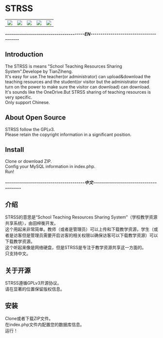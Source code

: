 <h1>STRSS</h1>
<table>
<tr>
<td>
<img src="https://img.shields.io/badge/license-GPLv3-blue.svg" />
</td>
<td>
<img src="https://img.shields.io/badge/Developer-TianZiheng-green.svg" />
</td>
<td>
<img src="https://img.shields.io/badge/CSS-Materialize-pink.svg" />
</td>
<td>
<img src="https://img.shields.io/badge/Statu-Developing-lightgrey.svg">
</td>
<td>
<img src="https://img.shields.io/badge/Version-Dev 0.2.0-yellow.svg">
</td>
</tr>
</table>
<b><i>----------------------------------------EN----------------------------------------</i></b>
<h2>Introduction</h2>
The STRSS is means "School Teaching Resources Sharing System".Develope by TianZiheng.
<br />
It's easy for use.The teacher(or administrator) can upload&download the teaching resources and the student(or visitor but the administrator need turn on the power to make sure the visitor can download) can download.
<br />
It's sounds like the OneDrive.But STRSS sharing of teaching resources is very specific.
<br />
Only support Chinese.
<br />
<h2>About Open Source</h2>
STRSS follow the GPLv3.
<br />
Please retain the copyright information in a significant position.
<br />
<h2>Install</h2>
Clone or download ZIP.
<br />
Config your MySQL information in index.php.
<br />
Run!
<br />
<br />
<b><i>----------------------------------------中文----------------------------------------</i></b>
<h2>介绍</h2>
STRSS的意思是“School Teaching Resources Sharing System”（学校教学资源共享系统），由田梓衡开发。
<br />
这个用起来非常简单。教师（或者是管理员）可以上传和下载教学资源，学生（或者是访客但是管理员需要开启访客的相关权限以确保访客可以下载教学资源）可以下载教学资源。
<br />
这个听起来像是网络硬盘，但是STRSS是专注于教学资源共享这一方面的。
<br />
只支持中文。
<br />
<h2>关于开源</h2>
STRSS遵循GPLv3开源协议。
<br />
请在显著的位置保留版权信息。
<br />
<h2>安装</h2>
Clone或者下载ZIP文件。
<br />
在index.php文件内配置您的数据库信息。
<br />
运行！
